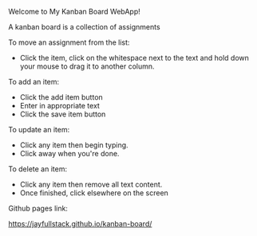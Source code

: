 Welcome to My Kanban Board WebApp!

A kanban board is a collection of assignments

To move an assignment from the list:

- Click the item, click on the whitespace next to the text and hold down your mouse to drag it to another column.

To add an item:

- Click the add item button
- Enter in appropriate text
- Click the save item button

To update an item:

- Click any item then begin typing.
- Click away when you're done.

To delete an item:

- Click any item then remove all text content.
- Once finished, click elsewhere on the screen


Github pages link:

https://jayfullstack.github.io/kanban-board/